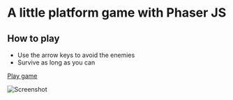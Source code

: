 # A little platform game with Phaser JS

## How to play
* Use the arrow keys to avoid the enemies
* Survive as long as you can

[Play game](http://adamoliver.github.io/platform-game)

![Screenshot](http://adamoliver.github.io/platform-game/screenshot.jpg)
